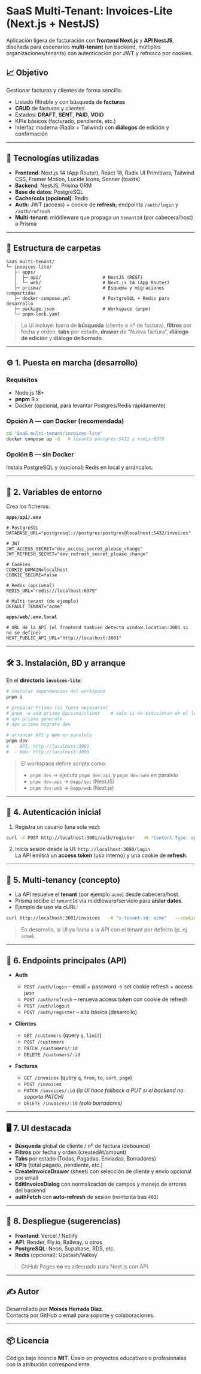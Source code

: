 # SaaS Multi-Tenant: Invoices-Lite (Next.js + NestJS)

Aplicación ligera de facturación con **frontend Next.js** y **API NestJS**, diseñada para escenarios **multi-tenant** (un backend, múltiples organizaciones/tenants) con autenticación por JWT y refresco por cookies.

## 📈 Objetivo

Gestionar facturas y clientes de forma sencilla:

- Listado filtrable y con búsqueda de **facturas**
- **CRUD** de facturas y clientes
- Estados: **DRAFT**, **SENT**, **PAID**, **VOID**
- KPIs básicos (facturado, pendiente, etc.)
- Interfaz moderna (Radix + Tailwind) con **diálogos** de edición y confirmación

---

## 🤖 Tecnologías utilizadas

- **Frontend**: Next.js 14 (App Router), React 18, Radix UI Primitives, Tailwind CSS, Framer Motion, Lucide Icons, Sonner (toasts)
- **Backend**: NestJS, Prisma ORM
- **Base de datos**: PostgreSQL
- **Cache/cola (opcional)**: Redis
- **Auth**: JWT (access) + cookie de **refresh**; endpoints `/auth/login` y `/auth/refresh`
- **Multi-tenant**: middleware que propaga un `tenantId` (por cabecera/host) a Prisma

---

## 📂 Estructura de carpetas

```
SaaS multi-tenant/
└─ invoices-lite/
   ├─ apps/
   │  ├─ api/                       # NestJS (REST)
   │  └─ web/                       # Next.js 14 (App Router)
   ├─ prisma/                       # Esquema y migraciones compartidas
   ├─ docker-compose.yml            # PostgreSQL + Redis para desarrollo
   ├─ package.json                  # Workspace (pnpm)
   └─ pnpm-lock.yaml
```

> La UI incluye: barra de **búsqueda** (cliente o nº de factura), **filtros** por fecha y orden, **tabs** por estado, **drawer** de “Nueva factura”, **diálogo de edición** y **diálogo de borrado**.

---

## ⚙️ 1. Puesta en marcha (desarrollo)

### Requisitos

- Node.js 18+  
- **pnpm** 9.x  
- Docker (opcional, para levantar Postgres/Redis rápidamente)

### Opción A — con Docker (recomendada)

```bash
cd "SaaS multi-tenant/invoices-lite"
docker compose up -d   # levanta postgres:5432 y redis:6379
```

### Opción B — sin Docker

Instala PostgreSQL y (opcional) Redis en local y arráncalos.

---

## 🔐 2. Variables de entorno

Crea los ficheros:

**`apps/api/.env`**
```
# PostgreSQL
DATABASE_URL="postgresql://postgres:postgres@localhost:5432/invoices"

# JWT
JWT_ACCESS_SECRET="dev_access_secret_please_change"
JWT_REFRESH_SECRET="dev_refresh_secret_please_change"

# Cookies
COOKIE_DOMAIN=localhost
COOKIE_SECURE=false

# Redis (opcional)
REDIS_URL="redis://localhost:6379"

# Multi-tenant (de ejemplo)
DEFAULT_TENANT="acme"
```

**`apps/web/.env.local`**
```
# URL de la API (el frontend también detecta window.location:3001 si no se define)
NEXT_PUBLIC_API_URL="http://localhost:3001"
```

---

## 🛠️ 3. Instalación, BD y arranque

En el **directorio `invoices-lite`**:

```bash
# instalar dependencias del workspace
pnpm i

# preparar Prisma (si fuera necesario)
# pnpm -w add prisma @prisma/client    # solo si no estuvieran en el lockfile
# npx prisma generate
# npx prisma migrate dev

# arrancar API y Web en paralelo
pnpm dev
#  - API: http://localhost:3001
#  - Web: http://localhost:3000
```

> El workspace define scripts como:
>
> - `pnpm dev` → ejecuta `pnpm dev:api` y `pnpm dev:web` en paralelo  
> - `pnpm dev:api` → `@app/api` (NestJS)  
> - `pnpm dev:web` → `@app/web` (Next.js)

---

## 👤 4. Autenticación inicial

1) Registra un usuario (una sola vez):

```bash
curl -X POST http://localhost:3001/auth/register   -H "Content-Type: application/json"   -d '{"email":"admin@acme.test","password":"changeme"}'
```

2) Inicia sesión desde la UI: `http://localhost:3000/login`  
La API emitirá un **access token** (uso interno) y una cookie de **refresh**.

---

## 🧩 5. Multi-tenancy (concepto)

- La API resuelve el **tenant** (por ejemplo `acme`) desde cabecera/host.  
- Prisma recibe el `tenantId` vía middleware/servicio para **aislar datos**.  
- Ejemplo de uso vía cURL:

```bash
curl http://localhost:3001/invoices   -H "x-tenant-id: acme"   --cookie "refresh_token=..."   # cookie tras login
```

> En desarrollo, la UI ya llama a la API con el tenant por defecto (p. ej. `acme`).

---

## 🔗 6. Endpoints principales (API)

- **Auth**
  - `POST /auth/login` – email + password → set cookie refresh + access json
  - `POST /auth/refresh` – renueva access token con cookie de refresh
  - `POST /auth/logout`
  - `POST /auth/register` – alta básica (desarrollo)

- **Clientes**
  - `GET /customers` (query `q`, `limit`)  
  - `POST /customers`  
  - `PATCH /customers/:id`  
  - `DELETE /customers/:id`

- **Facturas**
  - `GET /invoices` (query `q`, `from`, `to`, `sort`, `page`)  
  - `POST /invoices`  
  - `PATCH /invoices/:id` *(la UI hace fallback a PUT si el backend no soporta PATCH)*  
  - `DELETE /invoices/:id` *(solo borradores)*

---

## 🖥️ 7. UI destacada

- **Búsqueda** global de cliente / nº de factura (debounce)
- **Filtros** por fecha y orden (createdAt/amount)
- **Tabs** por estado (Todas, Pagadas, Enviadas, Borradores)
- **KPIs** (total pagado, pendiente, etc.)
- **CreateInvoiceDrawer** (sheet) con selección de cliente y envío opcional por email
- **EditInvoiceDialog** con normalización de campos y manejo de errores del backend
- **authFetch** con **auto-refresh** de sesión (reintenta tras `401`)

---

## 🚀 8. Despliegue (sugerencias)

- **Frontend**: Vercel / Netlify  
- **API**: Render, Fly.io, Railway, u otros  
- **PostgreSQL**: Neon, Supabase, RDS, etc.  
- **Redis** (opcional): Upstash/Valkey

> GitHub Pages **no** es adecuado para Next.js con API.

---

## ✍️ Autor

Desarrollado por **Moisés Herrada Díaz**.  
Contacta por GitHub o email para soporte y colaboraciones.

---

## 📦 Licencia

Código bajo licencia **MIT**. Úsalo en proyectos educativos o profesionales con la atribución correspondiente.
